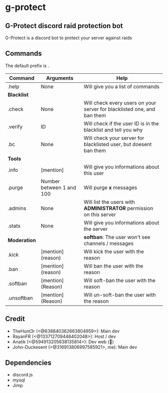 # g-protect
## G-Protect discord raid protection bot
G-Protect is a discord bot to protect your server against raids

## Commands
The default prefix is `.`

| Command | Arguments | Help |
|---------|-----------|------|
|.help|None|Will give you a list of commands|
|**Blacklist**|||
|.check|None|Will check every users on your server for blacklisted one, and ban them|
|.verify|ID|Will check if the user ID is in the blacklist and tell you why|
|.bc|None|Will check your server for blacklisted user, but doesent ban them|
|**Tools**|||
|.info|[mention]|Will give you informations about this user|
|.purge|Number between 1 and 100|Will purge **x** messages
|.admins|None|Will list the users with __ADMINISTRATOR__ permission on this server|
|.stats|None|Will give you informations about the server|
|**Moderation**||**softban**: The user won't see channels / messages|
|.kick|[mention] (reason)|Will kick the user with the reason|
|.ban|[mention] (reason)|Will ban the user with the reason|
|.softban|[mention] (Reason)|Will soft-ban the user with the reason|
|.unsoftban|[mention] (Reason)|Will un-soft-ban the user with the reason|
## Credit
- TheHunt3r (<@638840362663804959>): Main dev
- RayanFR (<@133712709446402048>): Host / dev
- Anatik (<@594913205638135814>): Dev web (🤢)
- John-Duckesent (<@316913806997585921>, me): Main dev
## Dependencies
- discord.js
- mysql
- Jimp
